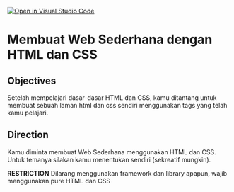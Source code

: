 [![Open in Visual Studio Code](https://classroom.github.com/assets/open-in-vscode-718a45dd9cf7e7f842a935f5ebbe5719a5e09af4491e668f4dbf3b35d5cca122.svg)](https://classroom.github.com/online_ide?assignment_repo_id=13263874&assignment_repo_type=AssignmentRepo)
# Membuat Web Sederhana dengan HTML dan CSS

## Objectives
Setelah mempelajari dasar-dasar HTML dan CSS, kamu ditantang untuk membuat sebuah laman html dan css sendiri menggunakan tags yang telah kamu pelajari.

## Direction
Kamu diminta membuat Web Sederhana menggunakan HTML dan CSS. Untuk temanya silakan kamu menentukan sendiri (sekreatif mungkin).

**RESTRICTION** Dilarang menggunakan framework dan library apapun, wajib menggunakan pure HTML dan CSS